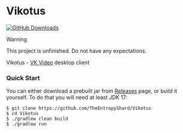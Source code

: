 # Vikotus

[![GitHub Downloads](https://img.shields.io/github/downloads/TheEntropyShard/Vikotus/total?label=downloads&labelColor=27303D&color=0D1117&logo=github&logoColor=FFFFFF&style=flat)](https://github.com/TheEntropyShard/Vikotus/releases)

> [!WARNING]  
> This project is unfinished. Do not have any expectations.

Vikotus - [VK Video](https://vkvideo.ru) desktop client

### Quick Start

You can either download a prebuilt jar from [Releases](https://github.com/TheEntropyShard/Vikotus/releases) page, or build it yourself. To do that you will need at least JDK 17:
```shell
$ git clone https://github.com/TheEntropyShard/Vikotus
$ cd Vikotus
$ ./gradlew clean build
$ ./gradlew run
```